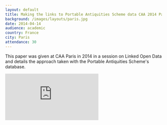 ```yaml
---
layout: default
title: Making the links to Portable Antiquities Scheme data CAA 2014 Paris
background: /images/layouts/paris.jpg
date: 2014-04-14
audience: academic
country: France
city: Paris
attendance: 30
---
```


This paper was given at CAA Paris in 2014 in a session on Linked Open Data and details the approach taken with the Portable Antiquities Scheme's database.

<div class="embed-responsive embed-responsive-4by3 mb-3">
  <iframe src="https://docs.google.com/presentation/d/e/2PACX-1vTGLU6PG5VgTNSFxIHFoHi_nHrQUa4KtHGH9w7icAdKljqpBxw5ZrACOnt891lglae1Rmx0AvXodG2s/embed?start=false&loop=false&delayms=3000" frameborder="0" class="embed-responsive-item" allowfullscreen="true" mozallowfullscreen="true" webkitallowfullscreen="true"></iframe>
</div>
